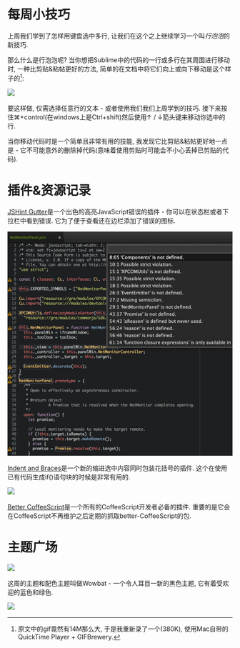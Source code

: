 # 每周小技巧

上周我们学到了怎样用键盘选中多行, 让我们在这个之上继续学习一个叫*行泡泡*的新技巧.

那么什么是行泡泡呢? 当你想把Sublime中的代码的一行或多行在其周围进行移动时, 一种比剪贴&粘帖更好的方法, 简单的在文档中将它们向上或向下移动是这个样子的[^注1]:

![][1]

要这样做, 仅需选择任意行的文本 - 或者使用我们我们上周学到的技巧. 接下来按住⌘+control(在windows上是Ctrl+shift)然后使用↑ / ↓箭头键来移动你选中的行.

当你移动代码时是一个简单且非常有用的技能, 我发现它比剪贴&粘帖更好地一点是 - 它不可能意外的删除掉代码(意味着使用剪贴时可能会不小心丢掉已剪贴的代码).

# 插件&资源记录

[JSHint Gutter][2]是一个出色的高亮JavaScript错误的插件 - 你可以在状态栏或者下拉栏中看到错误. 它为了便于查看还在边栏添加了错误的图标.

![1][3]

[Indent and Braces][5]是一个新的缩进选中内容同时包装花括号的插件. 这个在使用已有代码生成if()语句块的时候是非常有用的.

![][4]

[Better CoffeeScript][6]是一个所有的CoffeeScript开发者必备的插件. 重要的是它会在CoffeeScript不再维护之后定期的抓取better-CoffeeScript的包.

# 主题广场

![][7]

这周的主题和配色主题叫做Wowbat - 一个令人耳目一新的黑色主题, 它有着受欢迎的蓝色和绿色.

![][8]





[^注1]: 原文中的gif竟然有14M那么大, 于是我重新录了一个(380K), 使用Mac自带的QuickTime Player + GIFBrewery. 

[1]: 05-01-15-001.gif
[2]: https://github.com/victorporof/Sublime-JSHint
[3]: 05-01-15-002.png
[4]: 05-01-15-003.gif
[5]: https://github.com/Epskampie/sublime_indent_and_braces
[6]: http://aponxi.github.io/sublime-better-coffeescript/
[7]: 05-01-15-004.png
[8]: 05-01-15-005.png


